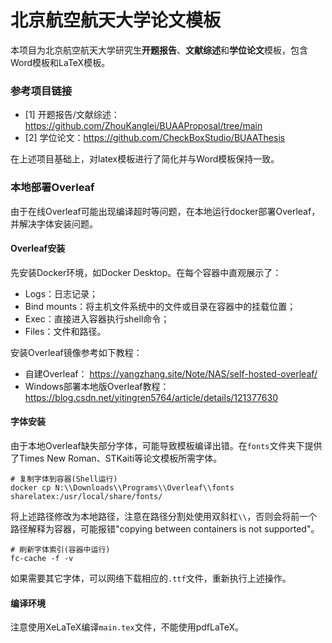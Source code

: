 # 北京航空航天大学论文模板

本项目为北京航空航天大学研究生**开题报告**、**文献综述**和**学位论文**模板，包含Word模板和LaTeX模板。

### 参考项目链接

- [1] 开题报告/文献综述：https://github.com/ZhouKanglei/BUAAProposal/tree/main
- [2] 学位论文：https://github.com/CheckBoxStudio/BUAAThesis

在上述项目基础上，对latex模板进行了简化并与Word模板保持一致。

### 本地部署Overleaf

由于在线Overleaf可能出现编译超时等问题，在本地运行docker部署Overleaf，并解决字体安装问题。

#### Overleaf安装

先安装Docker环境，如Docker Desktop。在每个容器中直观展示了：

- Logs：日志记录；
- Bind mounts：将主机文件系统中的文件或目录在容器中的挂载位置；
- Exec：直接进入容器执行shell命令；
- Files：文件和路径。

安装Overleaf镜像参考如下教程：

- 自建Overleaf：
  https://yangzhang.site/Note/NAS/self-hosted-overleaf/
- Windows部署本地版Overleaf教程：
  https://blog.csdn.net/yitingren5764/article/details/121377630

#### 字体安装

由于本地Overleaf缺失部分字体，可能导致模板编译出错。在`fonts`文件夹下提供了Times New Roman、STKaiti等论文模板所需字体。

```shell
# 复制字体到容器(Shell运行)
docker cp N:\\Downloads\\Programs\\Overleaf\\fonts sharelatex:/usr/local/share/fonts/
```

将上述路径修改为本地路径，注意在路径分割处使用双斜杠`\\`，否则会将前一个路径解释为容器，可能报错"copying between containers is not supported"。

```shell
# 刷新字体索引(容器中运行)
fc-cache -f -v
```

如果需要其它字体，可以网络下载相应的`.ttf`文件，重新执行上述操作。

#### 编译环境

注意使用XeLaTeX编译`main.tex`文件，不能使用pdfLaTeX。
